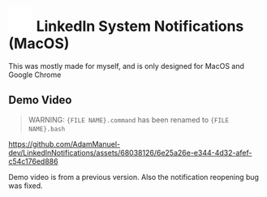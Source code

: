 # ![alt text](https://raw.githubusercontent.com/AdamManuel-dev/LinkedInNotifications/main/LinkedIn.svg "LinkedIn Logo") LinkedIn System Notifications (MacOS)

This was mostly made for myself, and is only designed for MacOS and Google Chrome

## Demo Video

> WARNING: `{FILE NAME}.command` has been renamed to `{FILE NAME}.bash`

https://github.com/AdamManuel-dev/LinkedInNotifications/assets/68038126/6e25a26e-e344-4d32-afef-c54c176ed886

Demo video is from a previous version. Also the notification reopening bug was fixed.
